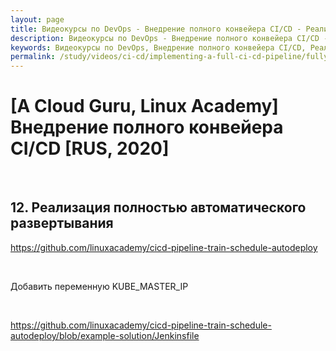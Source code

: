 ```yaml
---
layout: page
title: Видеокурсы по DevOps - Внедрение полного конвейера CI/CD - Реализация полностью автоматического развертывания
description: Видеокурсы по DevOps - Внедрение полного конвейера CI/CD - Реализация полностью автоматического развертывания
keywords: Видеокурсы по DevOps, Внедрение полного конвейера CI/CD, Реализация полностью автоматического развертывания
permalink: /study/videos/ci-cd/implementing-a-full-ci-cd-pipeline/fully-automated-deployment/
---
```


# [A Cloud Guru, Linux Academy] Внедрение полного конвейера CI/CD [RUS, 2020]

<br/>

## 12. Реализация полностью автоматического развертывания

https://github.com/linuxacademy/cicd-pipeline-train-schedule-autodeploy

<br/>

Добавить переменную KUBE_MASTER_IP

<br/>

https://github.com/linuxacademy/cicd-pipeline-train-schedule-autodeploy/blob/example-solution/Jenkinsfile
